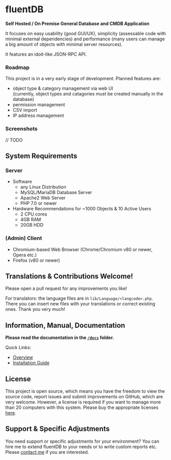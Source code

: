 # fluentDB
**Self Hosted / On Premise General Database and CMDB Application**

It focuses on easy usability (good GUI/UX), simplicity (assessable code with minimal external dependencies) and performance (many users can manage a big amount of objects with minimal server resources).

It features an idoit-like JSON-RPC API.

### Roadmap
This project is in a very early stage of development. Planned features are:
- object type & category management via web UI  
  (currently, object types and catagories must be created manually in the database)
- permission management
- CSV import
- IP address management

### Screenshots
// TODO

## System Requirements
### Server
- Software
  - any Linux Distribution
  - MySQL/MariaDB Database Server
  - Apache2 Web Server
  - PHP 7.0 or newer
- Hardware Recommendations for ~1000 Objects & 10 Active Users
  - 2 CPU cores
  - 4GB RAM
  - 20GB HDD

### (Admin) Client
- Chromium-based Web Browser (Chrome/Chromium v80 or newer, Opera etc.)
- Firefox (v80 or newer)

## Translations & Contributions Welcome!
Please open a pull request for any improvements you like!

For translators: the language files are in `lib/Language/<langcode>.php`. There you can insert new files with your translations or correct existing ones. Thank you very much!

## Information, Manual, Documentation
**Please read the documentation in the [`/docs`](docs/README.md) folder.**

Quick Links:
- [Overview](docs/README.md)
- [Installation Guide](docs/Server-Installation.md)

## License
This project is open source, which means you have the freedom to view the source code, report issues and submit improvements on GitHub, which are very welcome. However, a license is required if you want to manage more than 20 computers with this system. Please buy the appropriate licenses [here](https://georg-sieber.de/?page=oco).

## Support & Specific Adjustments
You need support or specific adjustments for your environment? You can hire me to extend fluentDB to your needs or to write custom reports etc. Please [contact me](https://georg-sieber.de/?page=impressum) if you are interested.
